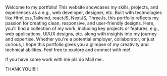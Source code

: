 Welcome to my portfolio! This website showcases my skills, projects, and experiences as a  e.g., web developer, designer, etc. Built with technologies like Html,css,Tailwind, reactJS, NextJS, ThreeJs, this portfolio reflects my passion for creating clean, responsive, and user-friendly designs. Here, you'll find a collection of my work, including  key projects or features, e.g., web applications, UI/UX designs, etc. along with insights into my journey and expertise. Whether you're a potential employer, collaborator, or just curious, I hope this portfolio gives you a glimpse of my creativity and technical abilities. Feel free to explore and connect with me!


If you have some work with me pls do Mail me..

THANK YOU!!!!!
